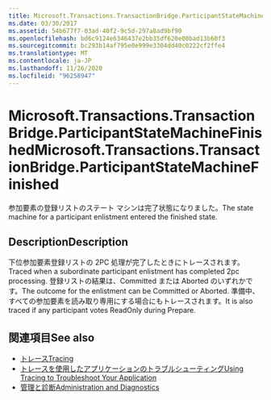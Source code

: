 ```yaml
---
title: Microsoft.Transactions.TransactionBridge.ParticipantStateMachineFinished
ms.date: 03/30/2017
ms.assetid: 54b677f7-03ad-40f2-9c5d-297a8ad9bf90
ms.openlocfilehash: bd6c9124e6346437e2bb35df620e00bad13b60f3
ms.sourcegitcommit: bc293b14af795e0e999e3304dd40c0222cf2ffe4
ms.translationtype: MT
ms.contentlocale: ja-JP
ms.lasthandoff: 11/26/2020
ms.locfileid: "96258947"
---
```

# <a name="microsofttransactionstransactionbridgeparticipantstatemachinefinished"></a><span data-ttu-id="e2344-102">Microsoft.Transactions.TransactionBridge.ParticipantStateMachineFinished</span><span class="sxs-lookup"><span data-stu-id="e2344-102">Microsoft.Transactions.TransactionBridge.ParticipantStateMachineFinished</span></span>

<span data-ttu-id="e2344-103">参加要素の登録リストのステート マシンは完了状態になりました。</span><span class="sxs-lookup"><span data-stu-id="e2344-103">The state machine for a participant enlistment entered the finished state.</span></span>  
  
## <a name="description"></a><span data-ttu-id="e2344-104">Description</span><span class="sxs-lookup"><span data-stu-id="e2344-104">Description</span></span>  

 <span data-ttu-id="e2344-105">下位参加要素登録リストの 2PC 処理が完了したときにトレースされます。</span><span class="sxs-lookup"><span data-stu-id="e2344-105">Traced when a subordinate participant enlistment has completed 2pc processing.</span></span> <span data-ttu-id="e2344-106">登録リストの結果は、Committed または Aborted のいずれかです。</span><span class="sxs-lookup"><span data-stu-id="e2344-106">The outcome for the enlistment can be Committed or Aborted.</span></span> <span data-ttu-id="e2344-107">準備中、すべての参加要素を読み取り専用にする場合にもトレースされます。</span><span class="sxs-lookup"><span data-stu-id="e2344-107">It is also traced if any participant votes ReadOnly during Prepare.</span></span>  
  
## <a name="see-also"></a><span data-ttu-id="e2344-108">関連項目</span><span class="sxs-lookup"><span data-stu-id="e2344-108">See also</span></span>

- [<span data-ttu-id="e2344-109">トレース</span><span class="sxs-lookup"><span data-stu-id="e2344-109">Tracing</span></span>](index.md)
- [<span data-ttu-id="e2344-110">トレースを使用したアプリケーションのトラブルシューティング</span><span class="sxs-lookup"><span data-stu-id="e2344-110">Using Tracing to Troubleshoot Your Application</span></span>](using-tracing-to-troubleshoot-your-application.md)
- [<span data-ttu-id="e2344-111">管理と診断</span><span class="sxs-lookup"><span data-stu-id="e2344-111">Administration and Diagnostics</span></span>](../index.md)
